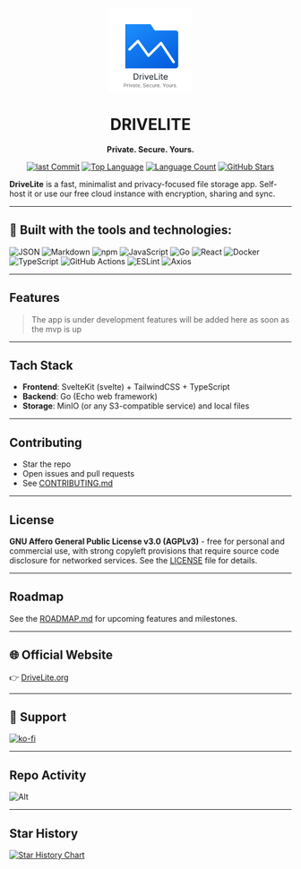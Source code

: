 <div align="center">
  <img src="public/logo.svg" alt="DriveLite Logo" width="150" />

# DRIVELITE

**Private. Secure. Yours.**

[![last Commit](https://img.shields.io/github/last-commit/moukhtar-youssef/DriveLite?style=flat-square)](https://github.com/moukhtar-youssef/DriveLite)
[![Top Language](https://img.shields.io/github/languages/top/moukhtar-youssef/DriveLite?style=flat-square)](https://github.com/moukhtar-youssef/DriveLite)
[![Language Count](https://img.shields.io/github/languages/count/moukhtar-youssef/DriveLite?style=flat-square)](https://github.com/moukhtar-youssef/DriveLite)
[![GitHub Stars](https://img.shields.io/github/stars/moukhtar-youssef/DriveLite?style=social)](https://github.com/moukhtar-youssef/DriveLite/stargazers)

</div>

**DriveLite** is a fast, minimalist and privacy-focused file storage app.
Self-host it or use our free cloud instance with encryption, sharing and sync.

---

## 🔧 Built with the tools and technologies:

![JSON](https://img.shields.io/badge/JSON-000000?style=flat-square&logo=json&logoColor=white)
![Markdown](https://img.shields.io/badge/Markdown-000000?style=flat-square&logo=markdown&logoColor=white)
![npm](https://img.shields.io/badge/NPM-CB3837?style=flat-square&logo=npm&logoColor=white)
![JavaScript](https://img.shields.io/badge/JavaScript-F7DF1E?style=flat-square&logo=javascript&logoColor=black)
![Go](https://img.shields.io/badge/Go-00ADD8?style=flat-square&logo=go&logoColor=white)
![React](https://img.shields.io/badge/React-20232A?style=flat-square&logo=react&logoColor=61DAFB)
![Docker](https://img.shields.io/badge/Docker-2496ED?style=flat-square&logo=docker&logoColor=white)
![TypeScript](https://img.shields.io/badge/TypeScript-3178C6?style=flat-square&logo=typescript&logoColor=white)
![GitHub Actions](https://img.shields.io/badge/GitHub%20Actions-2088FF?style=flat-square&logo=github-actions&logoColor=white)
![ESLint](https://img.shields.io/badge/ESLint-4B32C3?style=flat-square&logo=eslint&logoColor=white)
![Axios](https://img.shields.io/badge/Axios-5A29E4?style=flat-square)

---

## Features

> The app is under development features will be added here as soon as the mvp is up

---

## Tach Stack

- **Frontend**: SvelteKit (svelte) + TailwindCSS + TypeScript
- **Backend**: Go (Echo web framework)
- **Storage**: MinIO (or any S3-compatible service) and local files

---

## Contributing

- Star the repo
- Open issues and pull requests
- See [CONTRIBUTING.md](./CONTRIBUTING.md)

---

## License

**GNU Affero General Public License v3.0 (AGPLv3)** - free for personal and commercial use, with strong copyleft provisions that require source code disclosure for networked services.
See the [LICENSE](./LICENSE) file for details.

---

## Roadmap

See the [ROADMAP.md](./ROADMAP.md) for upcoming features and milestones.

---

## 🌐 Official Website

👉 [DriveLite.org](https://drivelite.org)

---

## 💖 Support

[![ko-fi](https://ko-fi.com/img/githubbutton_sm.svg)](https://ko-fi.com/E1E41J4LFE)

---

## Repo Activity

![Alt](https://repobeats.axiom.co/api/embed/884389cc9607d3db4fd1aaf6e63f91c07bbeec31.svg "Repobeats analytics image")

---

## Star History

<a href="https://www.star-history.com/#DriveLite/DriveLIte&Date">
 <picture>
   <source media="(prefers-color-scheme: dark)" srcset="https://api.star-history.com/svg?repos=DriveLite/DriveLIte&type=Date&theme=dark" />
   <source media="(prefers-color-scheme: light)" srcset="https://api.star-history.com/svg?repos=DriveLite/DriveLIte&type=Date" />
   <img alt="Star History Chart" src="https://api.star-history.com/svg?repos=DriveLite/DriveLIte&type=Date" />
 </picture>
</a>
